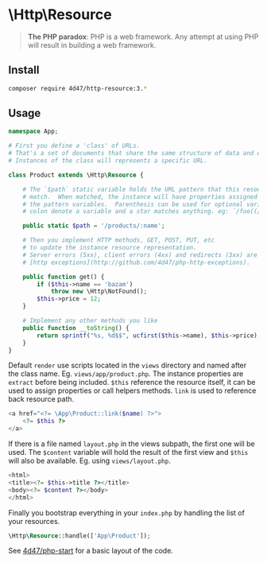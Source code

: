 # \Http\Resource

> **The PHP paradox**: PHP is a web framework. Any attempt at using PHP will result in building a web framework.

## Install

```bash
composer require 4d47/http-resource:3.*
```

## Usage


```php
namespace App;

# First you define a 'class' of URLs.
# That's a set of documents that share the same structure of data and operations.
# Instances of the class will represents a specific URL.

class Product extends \Http\Resource {

    # The `$path` static variable holds the URL pattern that this resource
    # match.  When matched, the instance will have properties assigned with
    # the pattern variables.  Parenthesis can be used for optional variables,
    # colon denote a variable and a star matches anything. eg: `/foo((/:bar)/*)`

    public static $path = '/products/:name';

    # Then you implement HTTP methods, GET, POST, PUT, etc
    # to update the instance resource representation.
    # Server errors (5xx), client errors (4xx) and redirects (3xx) are sent by throwing
    # [http exceptions](http://github.com/4d47/php-http-exceptions).

    public function get() {
        if ($this->name == 'bazam')
            throw new \Http\NotFound();
        $this->price = 12;
    }

    # Implement any other methods you like
    public function __toString() {
        return sprintf("%s, %d$$", ucfirst($this->name), $this->price);
    }
}
```
    

Default `render` use scripts located in the `views` directory and named after the class name. Eg. `views/app/product.php`. The instance properties are  `extract` before being included. `$this` reference the resource itself, it can be used to assign properties or call helpers methods. `link` is used to reference back resource path. 

```php
<a href="<?= \App\Product::link($name) ?>">
    <?= $this ?>
</a>
```

If there is a file named `layout.php` in the views subpath, the first one will be used. 
The `$content` variable will hold the result of the first view and `$this` will also be available.
Eg. using `views/layout.php`.

```php
<html>
<title><?= $this->title ?></title>
<body><?= $content ?></body>
</html>
```
    
Finally you bootstrap everything in your `index.php` by handling 
the list of your resources.

```php
\Http\Resource::handle(['App\Product']);
```

See [4d47/php-start](https://github.com/4d47/php-start/) for a basic layout of the code.

